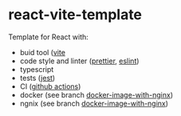# react-vite-template

Template for React with:
- buid tool ([vite](https://vitejs.dev/)
- code style and linter ([prettier](https://prettier.io/), [eslint](https://eslint.org/))
- typescript
- tests ([jest](https://jestjs.io/))
- CI ([github actions](https://docs.github.com/en/actions))
- docker (see branch [docker-image-with-nginx](https://github.com/marcoskloss/react-vite-template/tree/docker-image-with-ngnix))
- ngnix (see branch [docker-image-with-nginx](https://github.com/marcoskloss/react-vite-template/tree/docker-image-with-ngnix))
